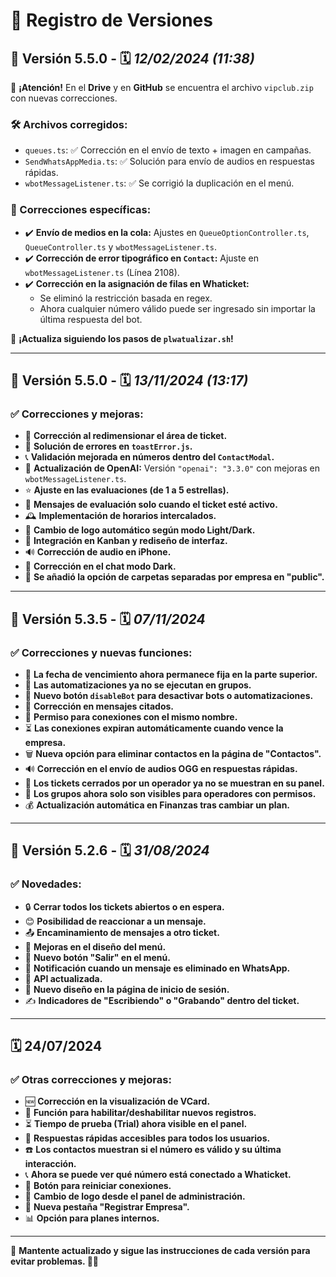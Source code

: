 # 📜 Registro de Versiones

## 🚀 Versión 5.5.0 - 🗓️ *12/02/2024 (11:38)*  

📢 **¡Atención!** En el **Drive** y en **GitHub** se encuentra el archivo `vipclub.zip` con nuevas correcciones.  

### 🛠️ Archivos corregidos:  
- `queues.ts`: ✅ Corrección en el envío de texto + imagen en campañas.  
- `SendWhatsAppMedia.ts`: ✅ Solución para envío de audios en respuestas rápidas.  
- `wbotMessageListener.ts`: ✅ Se corrigió la duplicación en el menú.  

### 🔧 Correcciones específicas:  
- ✔️ **Envío de medios en la cola:** Ajustes en `QueueOptionController.ts`, `QueueController.ts` y `wbotMessageListener.ts`.  
- ✔️ **Corrección de error tipográfico en `Contact`:** Ajuste en `wbotMessageListener.ts` (Línea 2108).  
- ✔️ **Corrección en la asignación de filas en Whaticket:**  
  - Se eliminó la restricción basada en regex.  
  - Ahora cualquier número válido puede ser ingresado sin importar la última respuesta del bot.  

📌 **¡Actualiza siguiendo los pasos de `plwatualizar.sh`!**  

---

## 🚀 Versión 5.5.0 - 🗓️ *13/11/2024 (13:17)*  

### ✅ Correcciones y mejoras:  
- 🔄 **Corrección al redimensionar el área de ticket.**  
- 🛑 **Solución de errores en `toastError.js`.**  
- 📞 **Validación mejorada en números dentro del `ContactModal`.**  
- 🤖 **Actualización de OpenAI:** Versión `"openai": "3.3.0"` con mejoras en `wbotMessageListener.ts`.  
- ⭐ **Ajuste en las evaluaciones (de 1 a 5 estrellas).**  
- 📝 **Mensajes de evaluación solo cuando el ticket esté activo.**  
- 🕰️ **Implementación de horarios intercalados.**  
- 🎨 **Cambio de logo automático según modo Light/Dark.**  
- 📌 **Integración en Kanban y rediseño de interfaz.**  
- 🔊 **Corrección de audio en iPhone.**  
- 🌙 **Corrección en el chat modo Dark.**  
- 📂 **Se añadió la opción de carpetas separadas por empresa en "public".**  

---

## 🚀 Versión 5.3.5 - 🗓️ *07/11/2024*  

### ✅ Correcciones y nuevas funciones:  
- 📅 **La fecha de vencimiento ahora permanece fija en la parte superior.**  
- 🚫 **Las automatizaciones ya no se ejecutan en grupos.**  
- 🔧 **Nuevo botón `disableBot` para desactivar bots o automatizaciones.**  
- 💬 **Corrección en mensajes citados.**  
- 🔄 **Permiso para conexiones con el mismo nombre.**  
- ⏳ **Las conexiones expiran automáticamente cuando vence la empresa.**  
- 🗑️ **Nueva opción para eliminar contactos en la página de "Contactos".**  
- 🔊 **Corrección en el envío de audios OGG en respuestas rápidas.**  
- 👀 **Los tickets cerrados por un operador ya no se muestran en su panel.**  
- 📑 **Los grupos ahora solo son visibles para operadores con permisos.**  
- 💰 **Actualización automática en Finanzas tras cambiar un plan.**  

---

## 🚀 Versión 5.2.6 - 🗓️ *31/08/2024*  

### ✅ Novedades:  
- 🔒 **Cerrar todos los tickets abiertos o en espera.**  
- 😊 **Posibilidad de reaccionar a un mensaje.**  
- 📤 **Encaminamiento de mensajes a otro ticket.**  
- 🎨 **Mejoras en el diseño del menú.**  
- 🚪 **Nuevo botón "Salir" en el menú.**  
- 🔔 **Notificación cuando un mensaje es eliminado en WhatsApp.**  
- 🚀 **API actualizada.**  
- 🔑 **Nuevo diseño en la página de inicio de sesión.**  
- ✍️ **Indicadores de "Escribiendo" o "Grabando" dentro del ticket.**  

---

## 🗓️ 24/07/2024  

### ✅ Otras correcciones y mejoras:  
- 🆕 **Corrección en la visualización de VCard.**  
- 🔄 **Función para habilitar/deshabilitar nuevos registros.**  
- ⏳ **Tiempo de prueba (Trial) ahora visible en el panel.**  
- 💬 **Respuestas rápidas accesibles para todos los usuarios.**  
- ☎️ **Los contactos muestran si el número es válido y su última interacción.**  
- 📞 **Ahora se puede ver qué número está conectado a Whaticket.**  
- 🔄 **Botón para reiniciar conexiones.**  
- 🎨 **Cambio de logo desde el panel de administración.**  
- 🏢 **Nueva pestaña "Registrar Empresa".**  
- 📊 **Opción para planes internos.**  

---

🔄 **Mantente actualizado y sigue las instrucciones de cada versión para evitar problemas. 🚀🔥**
